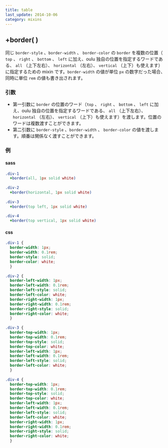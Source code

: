 ```yaml
---
title: table
last_update: 2014-10-06
category: mixins
---
```


## +border( )

同じ `border-style` 、`border-width` 、 `border-color` の `border` を複数の位置（ `top` 、 `right` 、 `bottom` 、 `left` に加え、oulu 独自の位置を指定するワードである、 `all` （上下左右）、  `horizontal` （左右）、 `vertical` （上下）も使えます）に指定するための mixin です。`border-width` の値が単位 `px` の数字だった場合、同時に単位 `rem` の値も書き出されます。

### 引数

- 第一引数に `border` の位置のワード（`top` 、 `right` 、 `bottom` 、 `left` に加え、oulu 独自の位置を指定するワードである、 `all` （上下左右）、  `horizontal` （左右）、 `vertical` （上下）も使えます）を渡します。位置のワードは複数渡すことができます。
- 第二引数に `border-style` 、`border-width` 、 `border-color` の値を渡します。順番は関係なく渡すことができます。

### 例

#### sass

```sass
.div-1
  +border(all, 1px solid white)
  
.div-2
  +border(horizontal, 1px solid white)
  
.div-3
  +border(top left, 1px solid white)
  
.div-4
  +border(top vertical, 1px solid white)
```

#### css

```css
.div-1 {
  border-width: 1px;
  border-width: 0.1rem;
  border-style: solid;
  border-color: white;
  }
  
.div-2 {
  border-left-width: 1px;
  border-left-width: 0.1rem;
  border-left-style: solid;
  border-left-color: white;
  border-right-width: 1px;
  border-right-width: 0.1rem;
  border-right-style: solid;
  border-right-color: white;
  }
  
.div-3 {
  border-top-width: 1px;
  border-top-width: 0.1rem;
  border-top-style: solid;
  border-top-color: white;
  border-left-width: 1px;
  border-left-width: 0.1rem;
  border-left-style: solid;
  border-left-color: white;
  }
  
.div-4 {
  border-top-width: 1px;
  border-top-width: 0.1rem;
  border-top-style: solid;
  border-top-color: white;
  border-left-width: 1px;
  border-left-width: 0.1rem;
  border-left-style: solid;
  border-left-color: white;
  border-right-width: 1px;
  border-right-width: 0.1rem;
  border-right-style: solid;
  border-right-color: white;
  }
```
